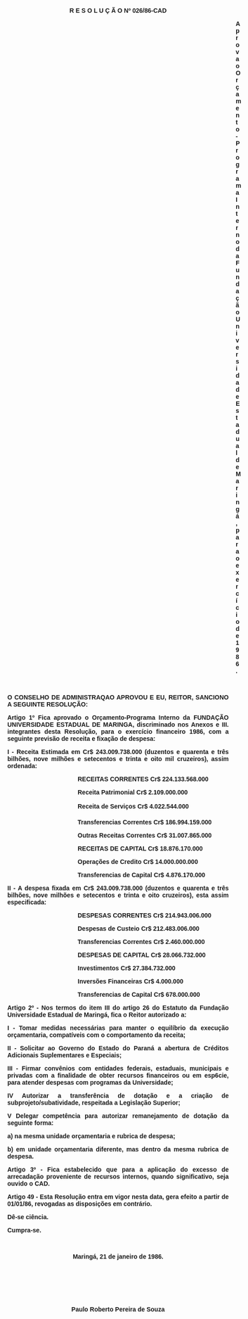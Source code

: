 <BODY>

<B><FONT FACE="Arial"><P ALIGN="CENTER">R E S O L U &Ccedil; &Atilde; O  Nº 026/86-CAD</P><DIR>
<DIR>
<DIR>
<DIR>
<DIR>
<DIR>
<DIR>
<DIR>
<DIR>
<DIR>
<DIR>
<DIR>
<DIR>

<P ALIGN="JUSTIFY">Aprova o Or&ccedil;amento-Programa Interno da Funda&ccedil;&atilde;o Universidade Estadual de Maring&aacute;, para o exerc&iacute;cio de 1986.</P>
</B><P ALIGN="JUSTIFY"></P>
<P ALIGN="JUSTIFY">&nbsp;</P></DIR>
</DIR>
</DIR>
</DIR>
</DIR>
</DIR>
</DIR>
</DIR>
</DIR>
</DIR>
</DIR>
</DIR>
</DIR>

<B><P ALIGN="JUSTIFY">O CONSELHO DE ADMINISTRAQAO APROVOU E EU, REITOR, SANCIONO A SEGUINTE RESOLU&Ccedil;&Atilde;O:</P>
<P ALIGN="JUSTIFY"></P>
<P ALIGN="JUSTIFY">Artigo 1º</B>  Fica aprovado o Or&ccedil;amento-Programa Interno da FUNDA&Ccedil;&Atilde;O<B> </B>UNIVERSIDADE ESTADUAL DE MARINGA, discriminado nos Anexos e III. integrantes desta Resolu&ccedil;&atilde;o, para o exerc&iacute;cio financeiro 1986, com<B> </B>a seguinte previs&atilde;o de receita e fixa&ccedil;&atilde;o de despesa:</P>
<P ALIGN="JUSTIFY">I - Receita Estimada em Cr$ 243.009.738.000 (duzentos e quarenta e tr&ecirc;s bilh&otilde;es, nove milh&otilde;es e setecentos e trinta e oito  mil cruzeiros)<B>, </B>assim ordenada:</P><DIR>
<DIR>
<DIR>
<DIR>

<P ALIGN="JUSTIFY">RECEITAS CORRENTES&#9;Cr$ 224.133.568.000</P>
<P ALIGN="JUSTIFY">Receita Patrimonial &#9;Cr$&#9;2.109.000.000</P>
<P ALIGN="JUSTIFY">Receita de Servi&ccedil;os&#9;Cr$&#9;4.022.544.000</P>
<P ALIGN="JUSTIFY">Transferencias Correntes&#9;Cr$ 186.994.159.000</P>
<P ALIGN="JUSTIFY">Outras Receitas Correntes &#9;Cr$ 31.007.865.000</P>
<P ALIGN="JUSTIFY">RECEITAS DE CAPITAL &#9;Cr$ 18.876.170.000</P>
<P ALIGN="JUSTIFY">Opera&ccedil;&otilde;es de Credito&#9;Cr$ 14.000.000.000</P>
<P ALIGN="JUSTIFY">Transferencias de Capital &#9;Cr$&#9;4.876.170.000</P></DIR>
</DIR>
</DIR>
</DIR>

<P ALIGN="JUSTIFY">II - A despesa fixada em Cr$ 243.009.738.000 (duzentos e quarenta<B> </B>e tr&ecirc;s bilh&otilde;es, nove milh&otilde;es e setecentos e trinta e oito cruzeiros),<B> </B>esta assim especificada:</P><DIR>
<DIR>
<DIR>
<DIR>

<P ALIGN="JUSTIFY">DESPESAS CORRENTES&#9;Cr$ 214.943.006.000</P>
<P ALIGN="JUSTIFY">Despesas de Custeio&#9;Cr$ 212.483.006.000</P>
<P ALIGN="JUSTIFY">Transferencias Correntes&#9;Cr$&#9;2.460.000.000</P>
<P ALIGN="JUSTIFY">DESPESAS DE CAPITAL &#9;Cr$ 28.066.732.000</P>
<P ALIGN="JUSTIFY">Investimentos &#9;Cr$ 27.384.732.000</P>
<P ALIGN="JUSTIFY">Invers&otilde;es Financeiras &#9;Cr$&#9;4.000.000</P>
<P ALIGN="JUSTIFY">Transferencias de Capital &#9;Cr$&#9;678.000.000</P>
<P ALIGN="JUSTIFY"></P></DIR>
</DIR>
</DIR>
</DIR>

<P ALIGN="JUSTIFY">Artigo 2º - Nos termos do item III do artigo 26 do Estatuto da Funda&ccedil;&atilde;o Universidade Estadual de Maring&aacute;,  fica o Reitor autorizado a:</P>
<P ALIGN="JUSTIFY">I - Tomar medidas necess&aacute;rias para manter o equil&iacute;brio da execu&ccedil;&atilde;o or&ccedil;amentaria, compat&iacute;veis com o comportamento da receita;</P>
<P ALIGN="JUSTIFY">II - Solicitar ao Governo do Estado do Paran&aacute; a abertura de Cr&eacute;ditos Adicionais Suplementares e Especiais;</P>
<P ALIGN="JUSTIFY">III - Firmar conv&ecirc;nios com entidades federais, estaduais, municipais e privadas com a finalidade de obter recursos financeiros ou em esp6cie, para atender despesas com programas da Universidade;</P>
<P ALIGN="JUSTIFY">IV Autorizar a transfer&ecirc;ncia de dota&ccedil;&atilde;o e a cria&ccedil;&atilde;o de subprojeto/subatividade, respeitada a Legisla&ccedil;&atilde;o Superior;</P>
<P ALIGN="JUSTIFY">V&#9;Delegar compet&ecirc;ncia para autorizar remanejamento de dota&ccedil;&atilde;o da seguinte forma:</P>
<P ALIGN="JUSTIFY">a) na mesma unidade or&ccedil;amentaria e rubrica de despesa;</P>
<P ALIGN="JUSTIFY">b) em unidade or&ccedil;amentaria diferente, mas dentro da mesma rubrica de despesa.</P>
<B><P ALIGN="JUSTIFY">Artigo 3º</B> - Fica estabelecido que para a aplica&ccedil;&atilde;o do excesso de<B> </B>arrecada&ccedil;&atilde;o proveniente de recursos internos, quando significativo, seja ouvido o CAD.</P>
<P ALIGN="JUSTIFY">Artigo 49 - Esta Resolu&ccedil;&atilde;o entra em vigor nesta data, gera efeito a<B> </B>partir de 01/01/86, revogadas as disposi&ccedil;&otilde;es em contr&aacute;rio.</P>
<P ALIGN="JUSTIFY"></P>
<P ALIGN="JUSTIFY">D&ecirc;-se ci&ecirc;ncia. </P>
<P ALIGN="JUSTIFY">Cumpra-se.</P>
<P ALIGN="JUSTIFY"></P>
<P ALIGN="JUSTIFY">&nbsp;</P>
<P ALIGN="CENTER">Maring&aacute;, 21 de janeiro de 1986.</P>
<P ALIGN="CENTER"></P>
<P ALIGN="CENTER">&nbsp;</P>
<P ALIGN="CENTER">&nbsp;</P>
<P ALIGN="CENTER">&nbsp;</P>
<P ALIGN="CENTER">Paulo Roberto Pereira de Souza</P>
<P ALIGN="JUSTIFY"></P></FONT></BODY>
